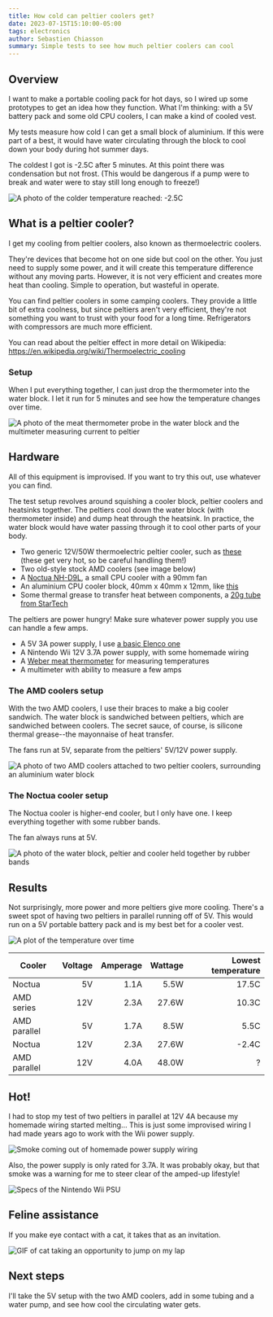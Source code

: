 ```yaml
---
title: How cold can peltier coolers get?
date: 2023-07-15T15:10:00-05:00
tags: electronics
author: Sebastien Chiasson
summary: Simple tests to see how much peltier coolers can cool
---
```


## Overview

I want to make a portable cooling pack for hot days, so I wired up some prototypes to get an idea how they function. What I'm thinking: with a 5V battery pack and some old CPU coolers, I can make a kind of cooled vest.

My tests measure how cold I can get a small block of aluminium. If this were part of a best, it would have water circulating through the block to cool down your body during hot summer days.

The coldest I got is -2.5C after 5 minutes. At this point there was condensation but not frost. (This would be dangerous if a pump were to break and water were to stay still long enough to freeze!)

![A photo of the colder temperature reached: -2.5C]({attach}cooler_coldest.jpg)

## What is a peltier cooler?

I get my cooling from peltier coolers, also known as thermoelectric coolers.

They're devices that become hot on one side but cool on the other. You just need to supply some power, and it will create this temperature difference without any moving parts. However, it is not very efficient and creates more heat than cooling. Simple to operation, but wasteful in operate.

You can find peltier coolers in some camping coolers. They provide a little bit of extra coolness, but since peltiers aren't very efficient, they're not something you want to trust with your food for a long time. Refrigerators with compressors are much more efficient.

You can read about the peltier effect in more detail on Wikipedia: <https://en.wikipedia.org/wiki/Thermoelectric_cooling>

### Setup

When I put everything together, I can just drop the thermometer into the water block. I let it run for 5 minutes and see how the temperature changes over time.

![A photo of the meat thermometer probe in the water block and the multimeter measuring current to peltier]({attach}test_setup.jpg)

## Hardware

All of this equipment is improvised. If you want to try this out, use whatever you can find.

The test setup revolves around squishing a cooler block, peltier coolers and heatsinks together. The peltiers cool down the water block (with thermometer inside) and dump heat through the heatsink. In practice, the water block would have water passing through it to cool other parts of your body.

  * Two generic 12V/50W thermoelectric peltier cooler, such as [these](https://www.amazon.ca/Aideepen-TEC1-12706-Heatsink-Thermoelectric-Cooling/dp/B078T7J3SF) (these get very hot, so be careful handling them!)
  * Two old-style stock AMD coolers (see image below)
  * A [Noctua NH-D9L](https://noctua.at/en/nh-d9l), a small CPU cooler with a 90mm fan
  * An aluminium CPU cooler block, 40mm x 40mm x 12mm, like [this](https://www.amazon.ca/dp/B07WRBDP8K)
  * Some thermal grease to transfer heat between components, a [20g tube from StarTech](https://www.startech.com/en-ca/computer-parts/heatgrease20)

The peltiers are power hungry! Make sure whatever power supply you use can handle a few amps.

  * A 5V 3A power supply, I use [a basic Elenco one](https://www.amazon.ca/Elenco-Triple-Output-Power-Supply/dp/B0002DT0GU)
  * A Nintendo Wii 12V 3.7A power supply, with some homemade wiring
  * A [Weber meat thermometer](https://www.weber.com/CA/en/accessories/grill-tools--et--cookware/instant-read-thermometer/6750.html) for measuring temperatures
  * A multimeter with ability to measure a few amps

### The AMD coolers setup

With the two AMD coolers, I use their braces to make a big cooler sandwich. The water block is sandwiched between peltiers, which are sandwiched between coolers. The secret sauce, of course, is silicone thermal grease--the mayonnaise of heat transfer.

The fans run at 5V, separate from the peltiers' 5V/12V power supply.

![A photo of two AMD coolers attached to two peltier coolers, surrounding an aluminium water block]({attach}amd_cooler.jpg)

### The Noctua cooler setup

The Noctua cooler is higher-end cooler, but I only have one. I keep everything together with some rubber bands.

The fan always runs at 5V.

![A photo of the water block, peltier and cooler held together by rubber bands]({attach}noctua_cooler.jpg)

## Results

Not surprisingly, more power and more peltiers give more cooling. There's a sweet spot of having two peltiers in parallel running off of 5V. This would run on a 5V portable battery pack and is my best bet for a cooler vest.

![A plot of the temperature over time]({attach}cooler_plot.png)

| Cooler       | Voltage | Amperage | Wattage | Lowest temperature |
|--------------|--------:|---------:|--------:|-------------------:|
| Noctua       | 5V      | 1.1A     |  5.5W   | 17.5C              |
| AMD series   | 12V     | 2.3A     | 27.6W   | 10.3C              |
| AMD parallel | 5V      | 1.7A     |  8.5W   |  5.5C              |
| Noctua       | 12V     | 2.3A     | 27.6W   | -2.4C              |
| AMD parallel | 12V     | 4.0A     | 48.0W   |    ?               |

## Hot!

I had to stop my test of two peltiers in parallel at 12V 4A because my homemade wiring started melting... This is just some improvised wiring I had made years ago to work with the Wii power supply.

![Smoke coming out of homemade power supply wiring]({attach}smoke_smaller.gif)

Also, the power supply is only rated for 3.7A. It was probably okay, but that smoke was a warning for me to steer clear of the amped-up lifestyle!

![Specs of the Nintendo Wii PSU]({attach}nintendo_wii_psu.jpg)

## Feline assistance

If you make eye contact with a cat, it takes that as an invitation.

![GIF of cat taking an opportunity to jump on my lap]({attach}surprise_cat.gif)

## Next steps

I'll take the 5V setup with the two AMD coolers, add in some tubing and a water pump, and see how cool the circulating water gets.

